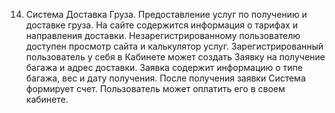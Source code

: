14. Система Доставка Груза. Предоставление услуг по получению и
доставке груза. На сайте содержится информация о тарифах и направления
доставки. Незарегистрированному пользователю доступен просмотр сайта и
калькулятор услуг. Зарегистрированный пользователь у себя в Кабинете
может создать Заявку на получение багажа и адрес доставки. Заявка
содержит информацию о типе багажа, вес и дату получения. После
получения заявки Система формирует счет. Пользователь может оплатить его
в своем кабинете. 
